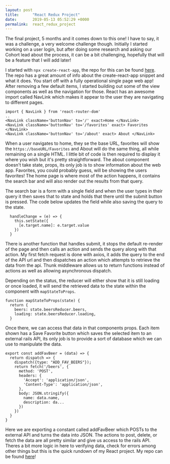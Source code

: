 ```yaml
---
layout: post
title:      "React Redux Project"
date:       2019-05-13 05:52:29 +0000
permalink:  react_redux_project
---
```



The final project, 5 months and it comes down to this one!  I have to say, it was a challenge, a very welcome challenge though.   Initially I started working on a user login, but after doing some research and asking our Cohort lead about the process, it can be a bit challenging, hopefully that will be a feature that I will add later!  

I started with `npx create-react-app`, the repo for this can be found [here](https://github.com/facebook/create-react-app).  The repo has a great amount of info about the create-react-app snippet and what it does.  You start off with a fully operational single page web app!  After removing a few default items, I started building out some of the view components as well as the navigation for those.  React has an awesome import called NavLink which makes it appear to the user they are navigating to different pages.
```
import { NavLink } from 'react-router-dom'
..
<NavLink className='buttonNav' to='/' exact>Home </NavLink>
<NavLink className='buttonNav' to='/favorites' exact> Favorites </NavLink>
<NavLink className='buttonNav' to='/about' exact> About </NavLink>
```
When a user navigates to home, they se the base URL, favorites will show the `https://baseURL/Favorites` and About will do the same thing, all while remaining on a single HTML.  I little bit of code is then required to display it where you wish but it's pretty straightforward.  The about component doesn't take state, props, its only job is to show information about the web app. Favorites, you could probably guess, will be showing the users favorites!  The home page is where most of the action happens, it contains the search bar and will also render out the results from that query.

The search bar is a form with a single field and when the user types in their query it then saves that to state and holds that there until the submit button is pressed.  The code below updates the field while also saving the query to the state.
```
  handleChange = (e) => {
    this.setState({
      [e.target.name]: e.target.value
    })
  }
```
There is another function that handles submit, it stops the default re-render of the page and then calls an action and sends the query along with that action.  My first fetch request is done with axios, it adds the query to the end of the API url and then dispatches an action which attempts to retrieve the data from the api.  Thunk middleware allows us to return functions instead of actions as well as allowing asynchronous dispatch.

Depending on the status, the reducer will either show that it is still loading or once loaded, it will send the retrieved data to the state within the component with `mapStateToProps`.  
```
function mapStateToProps(state) {
  return {
    beers: state.beersReducer.beers,
    loading: state.beersReducer.loading,
  }
```
Once there, we can access that data in that components props.  Each item shown has a Save Favorite button which saves the selected item to an external rails API, its only job is to provide a sort of database which we can use to manipulate the data.

```
export const addFavBeer = (data) => {
  return dispatch => {
    dispatch({type: "ADD_FAV_BEERS"});
    return fetch('/beers', {
      method: 'POST',
      headers: {
        'Accept': 'application/json',
        'Content-Type': 'application/json',
      },
      body: JSON.stringify({
        name: data.name,
        description: da...
      })
    })
  }
}
```
Here we are exporting a constant called addFavBeer which POSTs to the external API and turns the data into JSON.  The actions to post, delete, or fetch the data are all pretty similar and give us access to the rails API.  Theres a bit more logic in here to verifying data, check for errors among other things but this is the quick rundown of my React project.  My repo can be found [here](https://github.com/NInman112/what-ales-you)!

